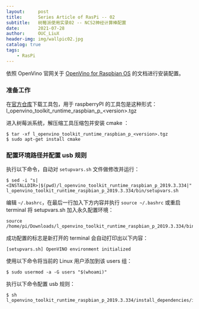 ```yaml
---
layout:     post
title:      Series Article of RasPi -- 02
subtitle:   树莓派使用实录02 -- NCS2神经计算棒配置              
date:       2021-07-28
author:     OUC_LiuX
header-img: img/wallpic02.jpg
catalog: true
tags:
    - RasPi   
---     
```


依照 OpenVino 官网关于 [OpenVino for Raspbian OS](https://docs.openvinotoolkit.org/latest/openvino_docs_install_guides_installing_openvino_raspbian.html) 的文档进行安装配置。    

### 准备工作    
在[官方仓库](https://storage.openvinotoolkit.org/repositories/openvino/packages/)下载工具包，用于 raspberryPI 的工具包是这种形式：    
l_openvino_toolkit_runtime_raspbian_p_\<version\>.tgz       

进入树莓派系统，解压缩工具压缩包并安装 cmake ：    
```shell
$ tar -xf l_openvino_toolkit_runtime_raspbian_p_<version>.tgz    
$ sudo apt-get install cmake      
```     

### 配置环境路径并配置 usb 规则     
执行以下命令，自动对 `setupvars.sh` 文件做修改并运行：     
```shell   
$ sed -i "s|<INSTALLDIR>|$(pwd)/l_openvino_toolkit_runtime_raspbian_p_2019.3.334|"       
l_openvino_toolkit_runtime_raspbian_p_2019.3.334/bin/setupvars.sh     
```

编辑 `~/.bashrc`，在最后一行加入下方内容并执行 `source ~/.bashrc` 或重启 terminal 将 setupvars.sh 加入永久配置环境：     
```
source /home/pi/Downloads/l_openvino_toolkit_runtime_raspbian_p_2019.3.334/bin/setupvars.sh
```        

成功配置的标志是新打开的 terminal 会自动打印出以下内容：     
```    
[setupvars.sh] OpenVINO environment initialized
```    

使用以下命令将当前的 Linux 用户添加到该 users 组：     
```shell     
$ sudo usermod -a -G users "$(whoami)"     
```    
执行以下命令配置 usb 规则：     
```shell     
$ sh l_openvino_toolkit_runtime_raspbian_p_2019.3.334/install_dependencies/install_NCS_udev_rules.sh
```    



